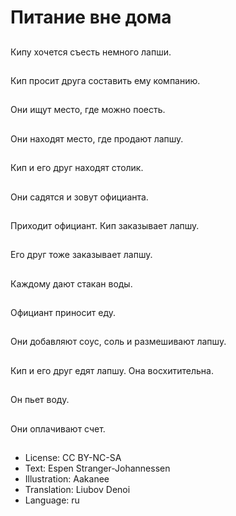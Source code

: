 # Питание вне дома

##
Кипу хочется съесть немного лапши.

##
Кип просит друга составить ему компанию.

##
Они ищут место, где можно поесть.

##
Они находят место, где продают лапшу.

##
Кип и его друг находят столик.

##
Они садятся и зовут официанта.

##
Приходит официант. Кип заказывает лапшу.

##
Его друг тоже заказывает лапшу.

##
Каждому дают стакан воды.

##
Официант приносит еду.

##
Они добавляют соус, соль и размешивают лапшу.

##
Кип и его друг едят лапшу. Она восхитительна.

##
Он пьет воду.

##
Они оплачивают счет.

##
* License: CC BY-NC-SA
* Text: Espen Stranger-Johannessen
* Illustration: Aakanee
* Translation: Liubov Denoi
* Language: ru

